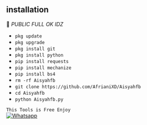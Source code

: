 ## <b>installation</b>

🔰 _PUBLIC FULL OK IDZ_


- `pkg update`
- `pkg upgrade`
- `pkg install git`
- `pkg install python`
- `pip install requests`
- `pip install mechanize`
- `pip install bs4`
- `rm -rf Aisyahfb`
- `git clone https://github.com/AfrianiXD/Aisyahfb`
- `cd Aisyahfb`
- `python Aisyahfb.py`
     

 ```This Tools is Free Enjoy ```</br>
 [![Whatsapp](https://img.shields.io/badge/Whatsapp-ApriliaXD-deepgreen?style=flat-square&logo=whatsapp)](https://wa.me/+6287889853946)
